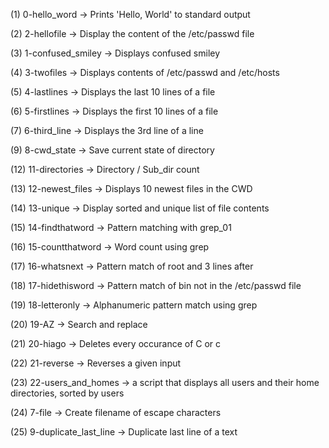 (1) 0-hello_word -> Prints 'Hello, World' to standard output
 
(2) 2-hellofile  -> Display the content of the /etc/passwd file

(3) 1-confused_smiley -> Displays confused smiley

(4) 3-twofiles -> Displays contents of /etc/passwd and /etc/hosts

(5) 4-lastlines -> Displays the last 10 lines of a file

(6) 5-firstlines -> Displays the first 10 lines of a file

(7) 6-third_line -> Displays the 3rd line of a line 

(9) 8-cwd_state -> Save current state of directory

(12) 11-directories -> Directory / Sub_dir count

(13) 12-newest_files -> Displays 10 newest files in the CWD

(14) 13-unique -> Display sorted and unique list of file contents

(15) 14-findthatword -> Pattern matching with grep_01

(16) 15-countthatword -> Word count using grep

(17) 16-whatsnext -> Pattern match of root and 3 lines after

(18) 17-hidethisword -> Pattern match of bin not in the /etc/passwd file

(19) 18-letteronly -> Alphanumeric pattern match using grep

(20) 19-AZ -> Search and replace

(21) 20-hiago -> Deletes every occurance of C or c

(22) 21-reverse -> Reverses a given input

(23) 22-users_and_homes -> a script that displays all users and their home directories, sorted by users

(24) 7-file -> Create filename of escape characters

(25) 9-duplicate_last_line -> Duplicate last line of a text



